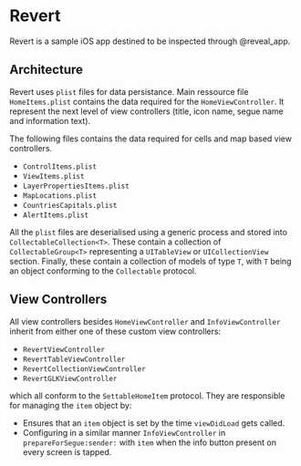 **Revert**
==========

Revert is a sample iOS app destined to be inspected through @reveal_app.

Architecture
-----------

Revert uses `plist` files for data persistance. Main ressource file `HomeItems.plist` contains the data required for the `HomeViewController`. It represent the next level of view controllers (title, icon name, segue name and information text).

The following files contains the data required for cells and map based view controllers.

- `ControlItems.plist`
- `ViewItems.plist`
- `LayerPropertiesItems.plist`
- `MapLocations.plist`
- `CountriesCapitals.plist`
- `AlertItems.plist`

All the `plist` files are deserialised using a generic process and stored into `CollectableCollection<T>`. These contain a collection of `CollectableGroup<T>` representing a `UITableView` or `UICollectionView` section. Finally, these contain a collection of models of type `T`, with `T` being an object conforming to the `Collectable` protocol.

View Controllers
----------------

All view controllers besides `HomeViewController` and `InfoViewController` inherit from either one of these custom view controllers:

- `RevertViewController`
- `RevertTableViewController`
- `RevertCollectionViewController`
- `RevertGLKViewController`

which all conform to the `SettableHomeItem` protocol. They are responsible for managing the `item` object by:

- Ensures that an `item` object is set by the time `viewDidLoad` gets called.
- Configuring in a similar manner `InfoViewController` in `prepareForSegue:sender:` with `item` when the info button present on every screen is tapped.

